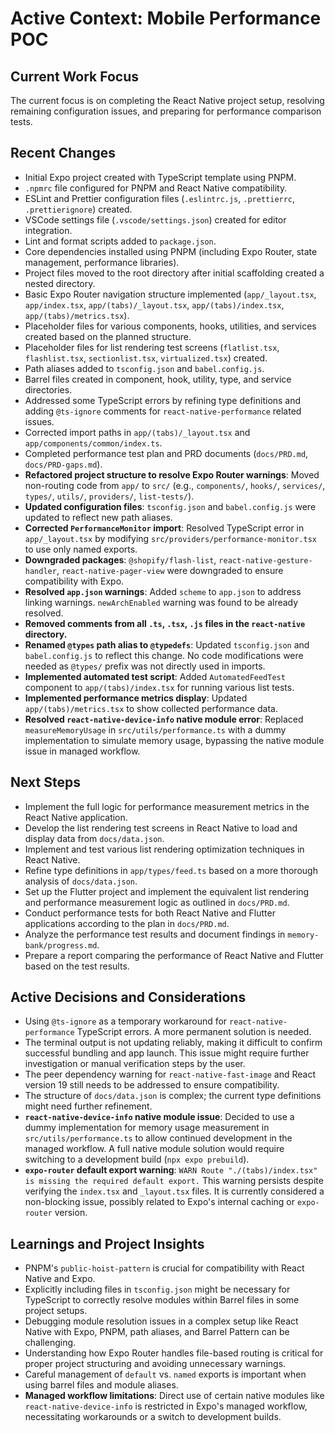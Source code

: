 # Active Context: Mobile Performance POC

## Current Work Focus

The current focus is on completing the React Native project setup, resolving remaining configuration issues, and preparing for performance comparison tests.

## Recent Changes

- Initial Expo project created with TypeScript template using PNPM.
- `.npmrc` file configured for PNPM and React Native compatibility.
- ESLint and Prettier configuration files (`.eslintrc.js`, `.prettierrc`, `.prettierignore`) created.
- VSCode settings file (`.vscode/settings.json`) created for editor integration.
- Lint and format scripts added to `package.json`.
- Core dependencies installed using PNPM (including Expo Router, state management, performance libraries).
- Project files moved to the root directory after initial scaffolding created a nested directory.
- Basic Expo Router navigation structure implemented (`app/_layout.tsx`, `app/index.tsx`, `app/(tabs)/_layout.tsx`, `app/(tabs)/index.tsx`, `app/(tabs)/metrics.tsx`).
- Placeholder files for various components, hooks, utilities, and services created based on the planned structure.
- Placeholder files for list rendering test screens (`flatlist.tsx`, `flashlist.tsx`, `sectionlist.tsx`, `virtualized.tsx`) created.
- Path aliases added to `tsconfig.json` and `babel.config.js`.
- Barrel files created in component, hook, utility, type, and service directories.
- Addressed some TypeScript errors by refining type definitions and adding `@ts-ignore` comments for `react-native-performance` related issues.
- Corrected import paths in `app/(tabs)/_layout.tsx` and `app/components/common/index.ts`.
- Completed performance test plan and PRD documents (`docs/PRD.md`, `docs/PRD-gaps.md`).
- **Refactored project structure to resolve Expo Router warnings**: Moved non-routing code from `app/` to `src/` (e.g., `components/`, `hooks/`, `services/`, `types/`, `utils/`, `providers/`, `list-tests/`).
- **Updated configuration files**: `tsconfig.json` and `babel.config.js` were updated to reflect new path aliases.
- **Corrected `PerformanceMonitor` import**: Resolved TypeScript error in `app/_layout.tsx` by modifying `src/providers/performance-monitor.tsx` to use only named exports.
- **Downgraded packages**: `@shopify/flash-list`, `react-native-gesture-handler`, `react-native-pager-view` were downgraded to ensure compatibility with Expo.
- **Resolved `app.json` warnings**: Added `scheme` to `app.json` to address linking warnings. `newArchEnabled` warning was found to be already resolved.
- **Removed comments from all `.ts`, `.tsx`, `.js` files in the `react-native` directory.**
- **Renamed `@types` path alias to `@typedefs`**: Updated `tsconfig.json` and `babel.config.js` to reflect this change. No code modifications were needed as `@types/` prefix was not directly used in imports.
- **Implemented automated test script**: Added `AutomatedFeedTest` component to `app/(tabs)/index.tsx` for running various list tests.
- **Implemented performance metrics display**: Updated `app/(tabs)/metrics.tsx` to show collected performance data.
- **Resolved `react-native-device-info` native module error**: Replaced `measureMemoryUsage` in `src/utils/performance.ts` with a dummy implementation to simulate memory usage, bypassing the native module issue in managed workflow.

## Next Steps

- Implement the full logic for performance measurement metrics in the React Native application.
- Develop the list rendering test screens in React Native to load and display data from `docs/data.json`.
- Implement and test various list rendering optimization techniques in React Native.
- Refine type definitions in `app/types/feed.ts` based on a more thorough analysis of `docs/data.json`.
- Set up the Flutter project and implement the equivalent list rendering and performance measurement logic as outlined in `docs/PRD.md`.
- Conduct performance tests for both React Native and Flutter applications according to the plan in `docs/PRD.md`.
- Analyze the performance test results and document findings in `memory-bank/progress.md`.
- Prepare a report comparing the performance of React Native and Flutter based on the test results.

## Active Decisions and Considerations

- Using `@ts-ignore` as a temporary workaround for `react-native-performance` TypeScript errors. A more permanent solution is needed.
- The terminal output is not updating reliably, making it difficult to confirm successful bundling and app launch. This issue might require further investigation or manual verification steps by the user.
- The peer dependency warning for `react-native-fast-image` and React version 19 still needs to be addressed to ensure compatibility.
- The structure of `docs/data.json` is complex; the current type definitions might need further refinement.
- **`react-native-device-info` native module issue**: Decided to use a dummy implementation for memory usage measurement in `src/utils/performance.ts` to allow continued development in the managed workflow. A full native module solution would require switching to a development build (`npx expo prebuild`).
- **`expo-router` default export warning**: `WARN Route "./(tabs)/index.tsx" is missing the required default export.` This warning persists despite verifying the `index.tsx` and `_layout.tsx` files. It is currently considered a non-blocking issue, possibly related to Expo's internal caching or `expo-router` version.

## Learnings and Project Insights

- PNPM's `public-hoist-pattern` is crucial for compatibility with React Native and Expo.
- Explicitly including files in `tsconfig.json` might be necessary for TypeScript to correctly resolve modules within Barrel files in some project setups.
- Debugging module resolution issues in a complex setup like React Native with Expo, PNPM, path aliases, and Barrel Pattern can be challenging.
- Understanding how Expo Router handles file-based routing is critical for proper project structuring and avoiding unnecessary warnings.
- Careful management of `default` vs. `named` exports is important when using barrel files and module aliases.
- **Managed workflow limitations**: Direct use of certain native modules like `react-native-device-info` is restricted in Expo's managed workflow, necessitating workarounds or a switch to development builds.
